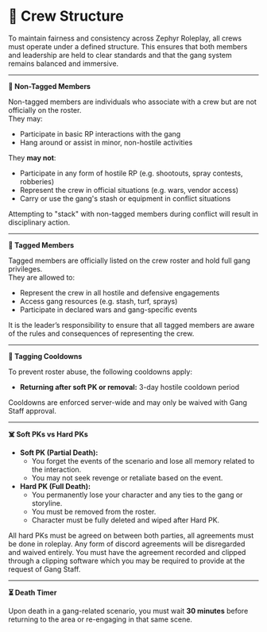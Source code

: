 # 🔐 Crew Structure

To maintain fairness and consistency across Zephyr Roleplay, all crews must operate under a defined structure. This ensures that both members and leadership are held to clear standards and that the gang system remains balanced and immersive.

***

**🔹 Non-Tagged Members**

Non-tagged members are individuals who associate with a crew but are not officially on the roster.\
They may:

* Participate in basic RP interactions with the gang
* Hang around or assist in minor, non-hostile activities

They **may not**:

* Participate in any form of hostile RP (e.g. shootouts, spray contests, robberies)
* Represent the crew in official situations (e.g. wars, vendor access)
* Carry or use the gang's stash or equipment in conflict situations

Attempting to "stack" with non-tagged members during conflict will result in disciplinary action.

***

**🔹 Tagged Members**

Tagged members are officially listed on the crew roster and hold full gang privileges.\
They are allowed to:

* Represent the crew in all hostile and defensive engagements
* Access gang resources (e.g. stash, turf, sprays)
* Participate in declared wars and gang-specific events

It is the leader’s responsibility to ensure that all tagged members are aware of the rules and consequences of representing the crew.

***

**🔄 Tagging Cooldowns**

To prevent roster abuse, the following cooldowns apply:

* **Returning after soft PK or removal:** 3-day hostile cooldown period

Cooldowns are enforced server-wide and may only be waived with Gang Staff approval.

***

**☠️ Soft PKs vs Hard PKs**

* **Soft PK (Partial Death):**
  * You forget the events of the scenario and lose all memory related to the interaction.
  * You may not seek revenge or retaliate based on the event.
* **Hard PK (Full Death):**
  * You permanently lose your character and any ties to the gang or storyline.
  * You must be removed from the roster.
  * Character must be fully deleted and wiped after Hard PK.

All hard PKs must be agreed on between both parties, all agreements must be done in roleplay. Any form of discord agreements will be disregarded and waived entirely. You must have the agreement recorded and clipped through a clipping software which you may be required to provide at the request of Gang Staff.

***

**⏳ Death Timer**

Upon death in a gang-related scenario, you must wait **30 minutes** before returning to the area or re-engaging in that same scene.
